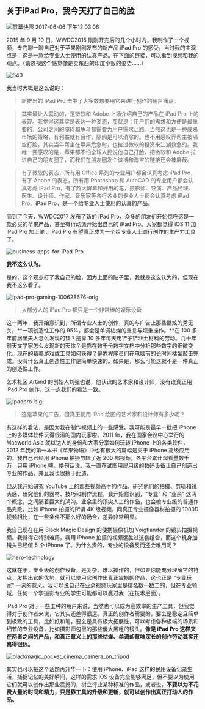 ## 关于iPad Pro，我今天打了自己的脸

![屏幕快照 2017-06-06 下午12.03.06](http://i.imgur.com/CwonShx.jpg)

2015 年 9 月 10 日，WWDC2015 刚刚开完后的几个小时内，我制作了一个视频，专门聊一聊自己对于苹果刚刚发布的新产品 iPad Pro 的感受，当时我的主观点是：这是一款给专业人士使用的认真产品。在下面的链接，可以看到视频和我的观点。（请忽视这个感觉像是卖东西的印度小贩的姿势……）

![640](http://i.imgur.com/ElhOfvA.jpg)

我当时大概是这么说的：

> 新推出的 iPad Pro 击中了大多数想要用它来进行创作的用户痛点。

> 其实最让人震动的，是微软和 Adobe 上场介绍自己的产品在 iPad Pro 上的表现。我觉得这其实是表达一种姿态，那就是：用户们的需求和方便是最重要的，公司之间的障碍和争斗都需要为用户需求让路。当然这也是一种成熟市场的策略，有利益就有合作，隔阂是可以消除的。也不用感叹乔帮主被隔空打脸，其实当年帮主在苹果危急时，也拉过微软的投资来江湖救急的。我唯一要感叹的是，苹果都不怕全球人民说他自己打脸，把微软和 Adobe 拉进自己的朋友圈了，而我们在朋友圈发个微博和淘宝的链接还会被屏蔽。

> 有了微软的表态，所有用 Office 系列的专业用户都会认真考虑 iPad Pro，有了 Adobe 的表态，所有用 Photoshop 和 AutoCAD 的专业用户都会认真考虑 iPad Pro，有了超大屏幕和好用的笔，摄影师、导演、产品经理、医生、设计师、作家、音乐家等各行各业的专业人士都会认真考虑 iPad Pro。**iPad Pro，是一个给专业人士使用的认真的产品。**

而到了今天，WWDC2017 发布了新的 iPad Pro，众多的朋友们开始惊呼这是一款必买的苹果产品，甚至有行动派开始出自己的 iPad Pro。大家都觉得 iOS 11 加 iPad Pro 加上笔，iPad Pro 有望真正成为一个给专业人士进行创作的生产力工具了。

![business-apps-for-iPad-Pro](http://i.imgur.com/JrfM3Fs.jpg)

**我不这么认为。**

是的，这个观点打了我自己的脸，因为上面的贴子里，我就是这么认为的，但现在我不这么看了。

![ipad-pro-gaming-100628676-orig](http://i.imgur.com/kRddI98.jpg)

> 大部分人的 iPad Pro 都只是一个非常棒的娱乐设备

这一两年，我开始意识到，所谓专业人士的创作，真的与广告上那些酷炫的秀无关，**一项创造性工作的 95%，都会是单调枯燥的重复与烦重操作。**在 100 多年前居里夫人怎么发现的镭？是靠 10 多年每天用铲子铲沙土材料的劳动。几十年前天文学家怎么发现新的天体？是靠在数千份数字文档中分析那些数字的细微变化。现在的精美游戏或工具如何获得？是靠程序员们在电脑前的长时间枯坐敲击完成。没有什么真正创造性工作是简单快速的。如果是，那么可能这就不是一件真正的创造性工作。

艺术社区 Artand 的创始人刘强也说，他认识的艺术家和设计师，没有谁真正用 iPad Pro 创作，这一点我们的看法一致。

![ipadpro-big](http://i.imgur.com/S4NABMi.jpg)

> 这是苹果的广告，但真正使用 iPad 绘图的艺术家和设计师有多少呢？

有这样的看法，是因为我在制作视频上的一些感受。我可能是最早一批把 iPhone 上的多媒体软件玩得很溜的国内玩家啦。2011 年，我在国家会议中心举行的 Macworld Asia 就以达人的身份和大家分享如何玩转 iPhone 上的各类软件，2012 年我的第一本书《苹果物语》中也有很大的篇幅是关于 iPhone 高级应用的。我自己已经用 iPhone 拍摄剪辑了近 200 部视频，各平台累计观看量数千万，只用 iPhone 噢。换句话说，我一直在试图用民用级的数码设备让自己创造出专业的作品，并且我也很擅于此道。

但从我开始研究 YouTube 上的那些视频高手的作品，研究他们的拍摄、剪辑和镜头感，研究他们的器材、技巧和制作流程，我开始意识到，“专业” 和 “业余” 这两个概念，之间隔着巨大的鸿沟。业余里的顶尖人士的作品，也会被专业级的普通作品完败。比如 iPhone 拍摄的所谓 4K 级视频，同真正专业摄像器材拍摄的 1080D 视频相比，在一些条件不那么好的场合，差异非常明显。

我自己现在在用 Black Magic Design 的便携摄像机加 Voigtlander 的镜头拍摄视频。我觉得它特别难用，我用 iPhone 拍摄的视频远胜过这套组合，而这个机身加镜头已经值 5 个 iPhone 了。为什么贵的，专业的设备反而还会难用呢？

![hero-technology](http://i.imgur.com/z9kjc0u.jpg)


这就在于，专业级的创作设备，是复杂、难以操作的，但如果你能充分理解它的特点，发挥出它的优势，就可以使用它创作出真正震撼的作品，这也正是 “专业玩家” 一词的意义。我可以说自己在业余视频玩家里是排名数一数二的，但在专业领域，任何一个学摄影专业的学生可能都可以赢过我（在技术层面）。

iPad Pro 对于一些工种的用户来说，当然也可以成为高效率的生产工具，但我觉得对于创作者来说，它其实还差得很远。真正的创作者需要的，要么是稳定且简单到极致的工具，比如纸和笔，要么是具有极大拓展性，可以考虑各种极端的场景和细节的专业设备，比如摄影师包里的那些傻大黑粗的镜头。**像是 iPad Pro 这样夹在两者之间的产品，和真正意义上的那些枯燥、单调却意味深长的创作劳动其实还离得很远。**

![blackmagic_pocket_cinema_camera_on_tripod](http://i.imgur.com/Dc8mob1.jpg)

其实也可以把这个话题再升华一下：使用 iPhone、iPad 这样的民用设备记录生活，捕捉记忆的美好瞬间，这样的需求 iOS 设备完全能够满足，但不要以为使用它们就可以创作出那些震撼的，树立行业某种标准的作品，或者说，**不要以为不花费大量的时间和精力，只是靠工具的升级和更新，就可以创作出真正打动人的作品。**

